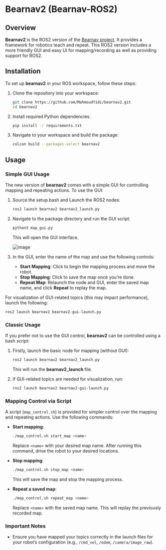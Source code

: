 # Bearnav2 (Bearnav-ROS2)

## Overview

**Bearnav2** is the ROS2 version of the [Bearnav project](https://github.com/LCAS/bearnav2). It provides a framework for robotics teach and repeat. This ROS2 version includes a more friendly GUI and easy UI for mapping/recording as well as providing support for ROS2. 

## Installation

To set up **bearnav2** in your ROS workspace, follow these steps:

1. Clone the repository into your workspace:
    ```bash
    git clone https://github.com/MahmoudYidi/bearnav2.git
    cd bearnav2
    ```

2. Install required Python dependencies:
    ```bash
    pip install -r requirements.txt
    ```

3. Navigate to your workspace and build the package:
    ```bash
    colcon build --packages-select bearnav2
    ```

## Usage

### Simple GUI Usage

The new version of **bearnav2** comes with a simple GUI for controlling mapping and repeating actions. To use the GUI:

1. Source the setup.bash and Launch the ROS2 nodes:
    ```bash
    ros2 launch bearnav2 bearnav2_launch.py
    ```

2. Navigate to the package directory and run the GUI script:
    ```bash
    python3 map_gui.py
    ```

    This will open the GUI interface.

    ![image](https://github.com/user-attachments/assets/b5106119-949f-49ec-9465-f7faaff218d6)

3. In the GUI, enter the name of the map and use the following controls:
    - **Start Mapping**: Click to begin the mapping process and move the robot.
    - **Stop Mapping**: Click to save the map once you’re done.
    - **Repeat Map**: Relaunch the node and GUI, enter the saved map name, and click **Repeat** to replay the map.

For visualization of GUI-related topics (this may impact performance), launch the following:
```bash
ros2 launch bearnav2 bearnav2-gui-launch.py
```

### Classic Usage

If you prefer not to use the GUI control, **bearnav2** can be controlled using a bash script:

1. Firstly, launch the basic node for mapping (without GUI):
    ```bash
    ros2 launch bearnav2 bearnav2_launch.py
    ```

    This will run the **bearnav2_launch** file.

2. If GUI-related topics are needed for visualization, run:
    ```bash
    ros2 launch bearnav2 bearnav2-gui-launch.py
    ```

### Mapping Control via Script

A script (`map_control.sh`) is provided for simpler control over the mapping and repeating actions. Use the following commands:

- **Start mapping**:
    ```bash
    ./map_control.sh start_map <name>
    ```

    Replace `<name>` with your desired map name. After running this command, drive the robot to your desired locations.

- **Stop mapping**:
    ```bash
    ./map_control.sh stop_map <name>
    ```

    This will save the map and stop the mapping process.

- **Repeat a saved map**:
    ```bash
    ./map_control.sh repeat_map <name>
    ```

    Replace `<name>` with the saved map name. This will replay the previously recorded map.

### Important Notes

- Ensure you have mapped your topics correctly in the launch files for your robot’s configuration (e.g., `/cmd_vel`, `/odom`, `/camera/image_raw`).

